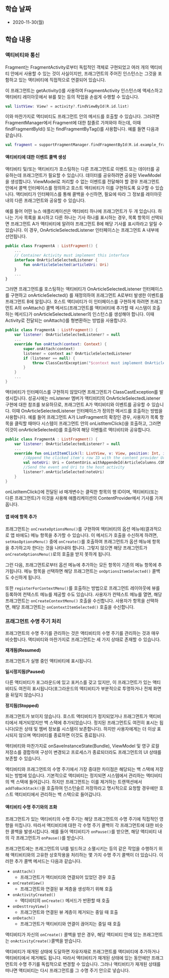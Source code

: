 ## 학습 날짜

* 2020-11-30(월)

## 학습 내용

### 액티비티와 통신

Fragment는 FragmentActivity로부터 독립적인 객체로 구현되었고 여러 개의 액티비티 안에서 사용할 수 있는 것이 사실이지만, 프래그먼트의 주어진 인스턴스는 그것을 포함하고 있는 액티비티에 직접적으로 연결되어 있습니다.

이 프래그먼트는 getActivity()를 사용하여 FragmentActivity 인스턴스에 액세스하고 액티비티 레이아웃에서 뷰를 찾는 등의 작업을 손쉽게 수행할 수 있습니다.

```kotlin
val listView: View? = activity?.findViewById(R.id.list)
```

이와 마찬가지로 액티비티도 프래그먼트 안의 메서드를 호출할 수 있습니다. 그러려면 FragmentManager에서 Fragment에 대한 참졸르 가져와야 하는데, 이때 findFragmentById() 또는 findFragmentByTag()를 사용합니다. 예를 들면 다음과 같습니다.

```kotlin
val fragment = supportFragmentManager.findFragmentById(R.id.example_fragment) as ExampleFragment
```

#### 액티비티에 대한 이벤트 콜백 생성

액티비티 및/또는 액티비티가 호스팅하는 다른 프래그먼트로 이벤트 또는 데이터를 공유하는데 프래그먼트가 필요할 수 있습니다. 데이터를 공유하려면 공유된 ViewModel을 생성합니다. ViewModel로 처리할 수 없는 이벤트를 전달해야 할 경우 프래그먼트 안에서 콜백 인터페이스를 정의하고 호스트 액티비티가 이를 구현하도록 요구할 수 있습니다. 액티비티가 인터페이스를 통해 콜백을 수신하면, 필요에 따라 그 정보를 레이아웃 내의 다른 프래그먼트와 공유할 수 있습니다.

예를 들어 어떤 뉴스 애플리케이션은 액티비티 하나에 프래그먼트가 두 개 있습니다. 하나는 기사 목록을 표시하고 다른 하나는 기사 하나를 표시하는 경우, 목록 항목이 선택되면 프래그먼트 A가 액티비티에 알려야 프래그먼트 B에 해당 기사를 표시하라고 알릴 수 있습니다. 이 경우, OnArticleSelectedListener 인터페이스는 프래그먼트 A 내부에 선언됩니다.

```kotlin
public class FragmentA : ListFragment() {
	...
	// Container Activity must implement this interface
	interface OnArticleSelectedListener {
		fun onArticleSelected(articleUri: Uri)
	}
	...
}
```

그러면 프래그먼트를 호스팅하는 액티비티가 OnArticleSelectedListener 인터페이스를 구현하고 onArticleSelected() 를 재정의하여 프래그먼트 A로부터 발생한 이벤트를 프래그먼트 B에 알립니다. 호스트 액티비티가 이 인터페이스를 구현하게 하려면 프래그먼트 A의 onAttach() 콜백 메서드(프래그먼트를 액티비티에 추가할 때 시스템이 호출하는 메서드)가 onArticleSelectedListener의 인스턴스를 생성해야 합니다. 이때 Activity로 전달되는 onAttach()를 형변환하는 방법을 사용합니다.

```kotlin
public class FragmentA : ListFragment() {
	var listener: OnArticleSelectedListener? = null
	...
	override fun onAttach(context: Context) {
		super.onAttach(context)
		listener = context as? OnArticleSelectedListener
		if (listener == null) {
			throw ClassCastException("$context must implement OnArticleSelectedListener")
		}
	}
	...
}
```

액티비티가 인터페이스를 구현하지 않았다면 프래그먼트가 ClassCastException를 발생시킵니다. 성공시에는 mListener 멤버가 액티비티의 OnArticleSelectedListener 구현에 대한 참조를 보유하므로, 프래그먼트 A가 액티비티와 이벤트를 공유할 수 있습니다. 이때 OnArticleSelectedListener 인터페이스가 정의한 메서드를 호출하는 방법을 사용합니다. 예를 들어 프래그먼트 A가 ListFragment의 확장인 경우, 사용자가 목록 항목을 클릭할 때마다 시스템이 프래그먼트 안의 onListItemClick()을 호출하고, 그러면 이것이 onArticleSelected()를 호출하여 해당 이벤틀르 액티비티와 공유합니다.

```kotlin
public class FragmentA : ListFragment() {
	var listener: OnArticleSelectedListener? = null
	...
	override fun onListItemClick(l: ListView, v: View, position: Int, id: Long) {
		//Append the clicked item's row ID with the content provider Uri
		val noteUri: Uri = ContentUris.withAppendeId(ArticleColumns.CONTENT_URI, id)
		//Send the event and Uri to the host activity
		listener?.onArticleSelected(noteUri)
	}
}
```

onListItemClick()에 전달된 id 매개변수는 클릭한 항목의 행 ID이며, 액티비티(또는 다른 프래그먼트)가 이것을 사용해 애플리케이션의 ContentProvider에서 기사를 가져옵니다.

#### 앱 바에 항목 추가

프래그먼트는 ```onCreateOptionsMenu()```를 구현하여 액티비티의 옵션 메뉴에(결과적으로 앱 바에도) 메뉴 항목을 추가할 수 있습니다.
이 메서드가 호출을 수신하게 하려면, ```setHasOptionsMenu()``` 중에 ```onCreate()```를 호출하여 프래그먼트가 옵션 메뉴에 항목을 추가하고자 한다는 것을 나타내야 합니다. 그렇지 않으면 해당 프래그먼트가 ```onCreateOptionsMenu()```로의 호출을 받지 못하게 됩니다.

그런 다음, 프래그먼트로부터 옵션 메뉴에 추가하는 모든 항목이 기존의 메뉴 항목에 추가됩니다. 메뉴 항목을 선택하면 해당 프래그먼트는 ```onOptionsItemSelected()``` 콜백도 수신하게 됩니다.

또한 ```registerForContextMenu()```를 호출하는 방법으로 프래그먼트 레이아웃에 뷰를 등록하여 컨텍스트 메뉴를 제공할 수도 있습니다. 사용자가 컨텍스트 메뉴를 열면, 해당 프래그먼트는 ```onCreateContextMenu()``` 호출을 수신합니다. 사용자가 항목을 선택하면, 해당 프래그먼트는 ```onContextItemSelected()``` 호출을 수신합니다.

### 프래그먼트 수명 주기 처리

프래그먼트의 수명 주기를 관리하는 것은 액티비티의 수명 주기를 관리하는 것과 매우 비슷합니다. 액티비티와 마찬가지로 프래그먼트는 세 가지 상태로 존재할 수 있습니다.

**재개됨(Resumed)**

프래그먼트가 실행 중인 액티비티에 표시됩니다.

**일시정지됨(Paused)**

다른 액티비티가 포그라운드에 있고 포커스를 갖고 있지만, 이 프래그먼트가 있는 액티비티도 여전히 표시됩니다(포그라운드의 액티비티가 부분적으로 투명하거나 전체 화면을 뒤덮지 않습니다.)

**정지됨(Stopped)**

프래그먼트가 보이지 않습니다. 호스트 액티비티가 정지되었거나 프래그먼트가 액티비티에서 제거되었지만 백 스택에 추가되었습니다.
정지된 프래그먼트도 여전히 표시는 됩니다(모든 상태 및 멤버 정보를 시스템이 보존합니다). 하지만 사용자에게는 더 이상 표시되지 않으며 액티비티를 종료하면 이것도 종료됩니다.

액티비티와 마찬가지로 onSaveInstanceState(Bundle), ViewModel 및 영구 로컬 저장소를 결합하여 구성이 변경되고 프로세스가 종료되더라도 프래그먼트의 UI 상태를 보존할 수 있습니다.

액티비티와 프래그먼트의 수명 주기에서 가장 중대한 차이점은 해당되는 백 스택에 저장되는 방법에 있습니다.
기본적으로 액티비티는 정지되면 시스템에서 관리하는 액티비티의 백 스택에 들어갑니다. 하지만 프래그먼트는 이를 제거하는 트랜잭션에서 ```addToBackStack()```을 호출하여 인스턴슬르 저장하라고 명시적으로 요청할 경우에만 호스트 액티비티에서 관리하는 백 스택으로 들어갑니다.

#### 액티비티 수명 주기와의 조화

프래그먼트가 있는 액티비티의 수명 주기는 해당 프래그먼트의 수명 주기에 직접적인 영향을 미칩니다. 따라서 액티비티에 대한 각 수명 주기 콜백이 각 프래그먼트에 대한 비슷한 콜백을 발생시킵니다. 예를 들어 액티비티가 ```onPause()```를 받으면, 해당 액티비티 내의 각 프래그먼트가 ```onPause()```를 받습니다.

프래그먼트에는 프래그먼트의 UI를 빌드하고 소멸시키는 등의 같은 작업을 수행하기 위해 액티비티와의 고유한 상호작용을 처리하는 몇 가지 수명 주기 콜백이 더 있습니다. 이러한 추가 콜백 메서드는 다음과 같습니다.

- ```onAttach()```
	- 프래그먼트가 액티비티와 연결되어 있었던 경우 호출
- ```onCreateView()```
	- 프래그먼트와 연결된 뷰 계층을 생성하기 위해 호출
- ```onActivityCreated()```
	- 액티비티의 ```onCreate()``` 메서드가 반환할 때 호출
- ```onDesttroyView()```
	- 프래그먼트와 연결된 뷰 계층이 제거되는 중일 때 호출
- ```onDetach()```
	- 프래그먼트가 액티비티와 연결이 끊어지는 중일 때 호출

액티비티가 자신의 ```onCreate()``` 콜백을 받은 경우, 해당 액티비티 안에 있는 프래그먼트는 ```onActivityCreate()```콜백을 받습니다.

액티비티가 재개된 상태에 도달하면 자유자재로 프래그먼트를 액티비티에 추가하거나 액티비티에서 제거해도 됩니다. 따라서 액티비티가 재개된 상태에 있는 동안에만 프래그먼트의 수명 주기를 독립적으로 변경할 수 있습니다. 그러나 액티비티가 재개된 상태를 떠나면 액티비티는 다시 프래그먼트를 그 수명 주기 안으로 넣습니다.